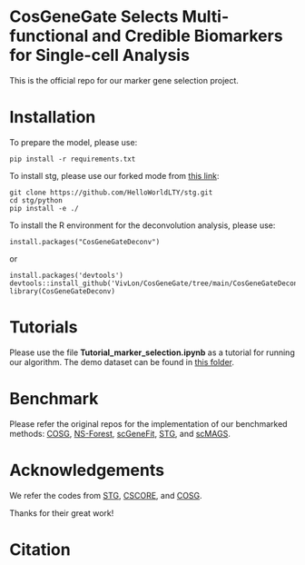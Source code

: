# CosGeneGate Selects Multi-functional and Credible Biomarkers for Single-cell Analysis

This is the official repo for our marker gene selection project.

# Installation

To prepare the model, please use:

```
pip install -r requirements.txt
```

To install stg, please use our forked mode from [this link](https://github.com/runopti/stg):

```
git clone https://github.com/HelloWorldLTY/stg.git
cd stg/python
pip install -e ./
```

To install the R environment for the deconvolution analysis, please use:

```
install.packages("CosGeneGateDeconv")
```

or

```
install.packages('devtools')
devtools::install_github('VivLon/CosGeneGate/tree/main/CosGeneGateDeconv')
library(CosGeneGateDeconv)
```

# Tutorials

Please use the file **Tutorial_marker_selection.ipynb** as a tutorial for running our algorithm. The demo dataset can be found in [this folder](https://drive.google.com/drive/folders/1kEK6MPGejnpXMIthULP66ytE4teLgKx9?usp=drive_link).

# Benchmark

Please refer the original repos for the implementation of our benchmarked methods: [COSG](https://github.com/genecell/COSG), [NS-Forest](https://github.com/JCVenterInstitute/NSForest), [scGeneFit](https://github.com/solevillar/scGeneFit-python), [STG](https://github.com/runopti/stg), and [scMAGS](https://github.com/doganlab/scmags).

# Acknowledgements

We refer the codes from [STG](https://github.com/runopti/stg), [CSCORE](https://github.com/ChangSuBiostats/CS-CORE_python), and [COSG](https://github.com/genecell/COSG).

Thanks for their great work!

# Citation
